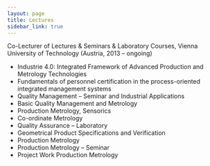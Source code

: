 ```yaml
---
layout: page
title: Lectures
sidebar_link: true
---
```


<p class="message">
  Co-Lecturer of Lectures & Seminars & Laboratory Courses, Vienna University of Technology (Austria, 2013 – ongoing)
<ul>
<li>Industrie 4.0: Integrated Framework of Advanced Production and Metrology Technologies</li>
<li>Fundamentals of personnel certification in the process-oriented integrated management systems</li>
<li>Quality Management – Seminar and Industrial Applications</li>
<li>Basic Quality Management and Metrology</li>
<li>Production Metrology, Sensorics</li>
<li>Co-ordinate Metrology</li>
<li>Quality Assurance – Laboratory</li>
<li>Geometrical Product Specifications and Verification</li>
<li>Production Metrology</li>
<li>Production Metrology – Seminar</li>
<li>Project Work Production Metrology</li>
</ul>
</p>
